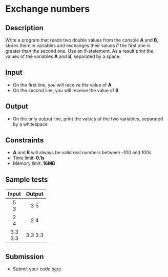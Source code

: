 # Exchange numbers

## Description
Write a program that reads two double values from the console **A** and **B**, stores them in variables and exchanges their values if the first one is greater than the second one. 
Use an if-statement. As a result print the values of the variables **A** and **B**, separated by a space.

## Input
- On the first line, you will receive the value of **A**
- On the second line, you will receive the value of **B**

## Output
- On the only output line, print the values of the two variables, separated by a whitespace

## Constraints
- **A** and **B** will always be valid real numbers between -100 and 100s
- Time limit: **0.1s**
- Memory limit: **16MB**

## Sample tests

|     Input      |     Output     |
|:--------------:|:--------------:|
|5<br/>3         |3 5             |
|2<br/>4         |2 4             |
|3.3<br/>3.3     |3.3 3.3         |

## Submission
- Submit your code [here](http://bgcoder.com/Contests/Compete/Index/309#0)
